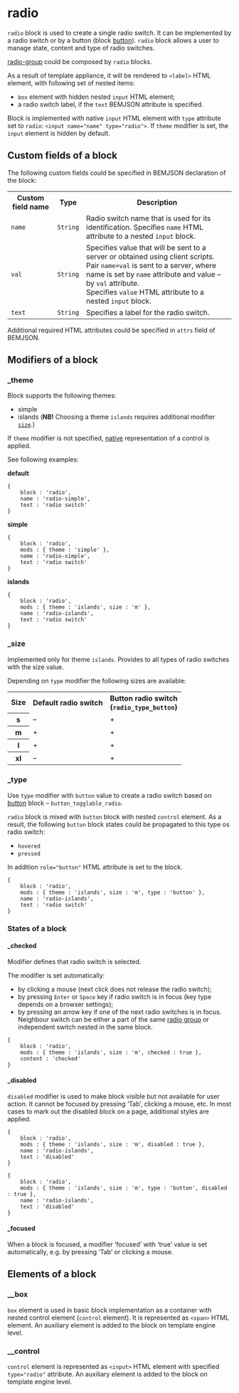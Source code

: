 # radio

`radio` block is used to create a single radio switch. It can be implemented by a radio switch or by a button (block [button](../button/button.en.md)). `radio` block allows a user to manage state, content and type of radio switches.

[radio-group](../radio-group/radio-group.en.md) could be  composed by `radio` blocks.

As a result of template appliance, it will be rendered to `<label>` HTML element, with following set of nested items:

* `box` element with hidden nested `input` HTML element;
* a radio switch label, if the `text` BEMJSON attribute is specified.

Block is implemented with native `input` HTML element with `type` attribute set to `radio`: `<input name="name" type="radio">`. If `theme` modifier is set, the `input` element is hidden by default.

## Custom fields of a block

The following custom fields could be specified in BEMJSON declaration of the block:

<table>
    <tr>
        <th>Custom field name</th>
        <th>Type</th>
        <th>Description</th>
    </tr>
    <tr>
        <td><code>name</code></td>
        <td><code>String</code></td>
        <td>Radio switch name that is used for its identification. Specifies <code>name</code> HTML attribute to a nested <code>input</code> block.</td>
    </tr>
    <tr>
        <td><code>val</code></td>
        <td><code>String</code></td>
        <td>Specifies value that will be sent to a server or obtained using client scripts.
            <br>Pair <code>name=val</code> is sent to a server, where name is set by <code>name</code> attribute and value – by <code>val</code> attribute.
            <br>Specifies <code>value</code> HTML attribute to a nested <code>input</code> block.</td>
    </tr>
    <tr>
        <td><code>text</code></td>
        <td><code>String</code></td>
        <td>Specifies a label for the radio switch.</td>
    </tr>
</table>

Additional required HTML attributes could be specified in `attrs` field of BEMJSON.

## Modifiers of a block

### _theme

Block supports the following themes:

* simple
* islands (**NB!** Choosing a theme `islands` requires additional modifier [`size`](#size).)

If `theme` modifier is not specified, [native](#native) representation of a control is applied.

See following examples:

<a name="native"></a>
**default**

```bemjson
{
    block : 'radio',
    name : 'radio-simple',
    text : 'radio switch'
}
```

**simple**

```bemjson
{
    block : 'radio',
    mods : { theme : 'simple' },
    name : 'radio-simple',
    text : 'radio switch'
}
```

**islands**

```bemjson
{
    block : 'radio',
    mods : { theme : 'islands', size : 'm' },
    name : 'radio-islands',
    text : 'radio switch'
}
```

<a name="size"></a>
### _size

Implemented only for theme `islands`.
Provides to all types of radio switches with the size value.

Depending on `type` modifier the following sizes are available:

<table>
    <tr>
        <th>Size</th>
        <th>Default radio switch</th>
        <th>Button radio switch
            <br>(<code>radio_type_button</code>)</th>
    </tr>
    <tr>
        <th>s</th>
        <td>–</td>
        <td>+</td>
    </tr>
    <tr>
        <th>m</th>
        <td>+</td>
        <td>+</td>
    </tr>
    <tr>
        <th>l</th>
        <td>+</td>
        <td>+</td>
    </tr>
    <tr>
        <th>xl</th>
        <td>–</td>
        <td>+</td>
</table>

### _type

Use `type` modifier with `button` value to create a radio switch based on [button](../button/button.en.md) block – `button_togglable_radio`.

`radio` block is mixed with `button` block with nested `control` element. As a result, the following `button` block states could be propagated to this type os radio switch:

*  `hovered`
*  `pressed`

In addition `role="button"` HTML attribute is set to the block.

```bemjson
{
    block : 'radio',
    mods : { theme : 'islands', size : 'm', type : 'button' },
    name : 'radio-islands',
    text : 'radio switch'
}
```

### States of a block

#### _checked

Modifier defines that radio switch is selected.

The modifier is set automatically:

* by clicking a mouse (next click does not release the radio switch);
* by pressing `Enter` or `Space` key if radio switch is in focus (key type depends on a browser settings);
* by pressing an arrow key if one of the next radio switches is in focus. Neighbour switch can be either a part of the same [radio group](../radio-group/radio-group.en.md) or independent switch nested in the same block.

```bemjson
{
    block : 'radio',
    mods : { theme : 'islands', size : 'm', checked : true },
    content : 'checked'
}
```

#### _disabled

`disabled` modifier is used to make block visible but not available for user action. It cannot be focused by pressing ‘Tab’, clicking a mouse, etc. In most cases to mark out the disabled block on a page, additional styles are applied.

```bemjson
{
    block : 'radio',
    mods : { theme : 'islands', size : 'm', disabled : true },
    name : 'radio-islands',
    text : 'disabled'
}
```

```bemjson
{
    block : 'radio',
    mods : { theme : 'islands', size : 'm', type : 'button', disabled : true },
    name : 'radio-islands',
    text : 'disabled'
}
```

#### _focused

When a block is focused, a modifier ‘focused’ with ‘true’ value is set automatically, e.g. by pressing ‘Tab’ or clicking a mouse.

## Elements of a block

### __box

`box` element is used in basic block implementation as a container with nested control element (`control` element). It is represented as `<span>` HTML element. An auxiliary element is added to the block on template engine level.

### __control

`control` element is represented as `<input>` HTML element with specified `type="radio"` attribute. An auxiliary element is added to the block on template engine level.
